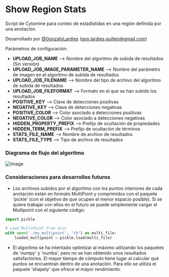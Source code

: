 # Show Region Stats

Script de Cytomine para conteo de estadístidas en una región definida por una anotación. 


Desarrollado por <a href="https://github.com/GonzaloLardies">@GonzaloLardies</a> (gon.lardies.guillen@gmail.com)


Parámetros de configuración:

- **UPLOAD_JOB_NAME** --> Nombre del algoritmo de subida de resultados (Sin versión)
- **UPLOAD_JOB_IMAGE_PARAMETER_NAME** --> Nombre del parámetro de imagen en el algoritmo de subida de resultados
- **UPLOAD_JOB_FILENAME** --> Nombre del tipo de archivo del algoritmo de subida de resultados
- **UPLOAD_JOB_FILEFORMAT** --> Formato en el que se han subido los resultados
- **POSITIVE_KEY** --> Clave de detecciones positivas
- **NEGATIVE_KEY** --> Clave de detecciones negativas
- **POSITIVE_COLOR** -->  Color asociado a detecciones positivas
- **NEGATIVE_COLOR** --> Color asociado a detecciones negativas
- **HIDDEN_PROPERTY_PREFIX** --> Prefijo de ocultación de propiedades
- **HIDDEN_TERM_PREFIX** --> Prefijo de ocultación de términos
- **STATS_FILE_NAME** --> Nombre de archivo de resultados
- **STATS_FILE_TYPE**  -->  Tipo de archivo de resultados

### Diagrama de flujo del algoritmo

![Image](https://i.ibb.co/nPptX8q/diagrama-flujo-script.jpg)

### Consideraciones para desarrollos futuros

- Los archivos subidos por el algoritmo con los puntos interiores de cada anotación están en formato MultiPoint y comprimidos con el paquete 'pickle' (con el objetivo de que ocupen el menor espacio posible). Si se quiere trabajar con ellos en el futuro se puede simplemente cargar el Multipoint con el siguiente código:
```python
import pickle

# Load MultiPoint from disc
with open('./my_multipoint', "rb") as multi_file:
    loaded_multipoint = pickle.load(multi_file)
```

- El algoritmo se ha intentado optimizar al máximo utilizando los paquetes de 'numpy' y 'numba', pero no se han obtenido unos resultados satisfactorios. El mayor tiempo de cómputo tiene lugar al calcular qué puntos se encuentran dentro de una anotación. Para ello se utiliza el paquete 'shapely' que ofrece el mayor rendimiento. 

